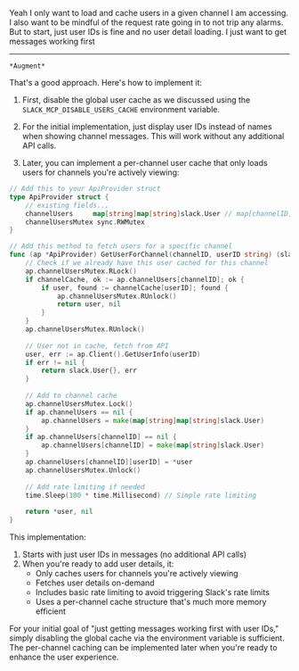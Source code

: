 Yeah I only want to load and cache users in a given channel I am accessing. I also want to be mindful of the request rate going in to not trip any alarms. But to start, just user IDs is fine and no user detail loading. I just want to get messages working first

--------------------------------------------------------------------------------

	*Augment*

That's a good approach. Here's how to implement it:

1. First, disable the global user cache as we discussed using the `SLACK_MCP_DISABLE_USERS_CACHE` environment variable.

2. For the initial implementation, just display user IDs instead of names when showing channel messages. This will work without any additional API calls.

3. Later, you can implement a per-channel user cache that only loads users for channels you're actively viewing:

````go path=pkg/provider/api.go mode=EDIT
// Add this to your ApiProvider struct
type ApiProvider struct {
    // existing fields...
    channelUsers     map[string]map[string]slack.User // map[channelID]map[userID]User
    channelUsersMutex sync.RWMutex
}

// Add this method to fetch users for a specific channel
func (ap *ApiProvider) GetUserForChannel(channelID, userID string) (slack.User, error) {
    // Check if we already have this user cached for this channel
    ap.channelUsersMutex.RLock()
    if channelCache, ok := ap.channelUsers[channelID]; ok {
        if user, found := channelCache[userID]; found {
            ap.channelUsersMutex.RUnlock()
            return user, nil
        }
    }
    ap.channelUsersMutex.RUnlock()
    
    // User not in cache, fetch from API
    user, err := ap.Client().GetUserInfo(userID)
    if err != nil {
        return slack.User{}, err
    }
    
    // Add to channel cache
    ap.channelUsersMutex.Lock()
    if ap.channelUsers == nil {
        ap.channelUsers = make(map[string]map[string]slack.User)
    }
    if ap.channelUsers[channelID] == nil {
        ap.channelUsers[channelID] = make(map[string]slack.User)
    }
    ap.channelUsers[channelID][userID] = *user
    ap.channelUsersMutex.Unlock()
    
    // Add rate limiting if needed
    time.Sleep(100 * time.Millisecond) // Simple rate limiting
    
    return *user, nil
}
````

This implementation:

1. Starts with just user IDs in messages (no additional API calls)
2. When you're ready to add user details, it:
   - Only caches users for channels you're actively viewing
   - Fetches user details on-demand
   - Includes basic rate limiting to avoid triggering Slack's rate limits
   - Uses a per-channel cache structure that's much more memory efficient

For your initial goal of "just getting messages working first with user IDs," simply disabling the global cache via the environment variable is sufficient. The per-channel caching can be implemented later when you're ready to enhance the user experience.

